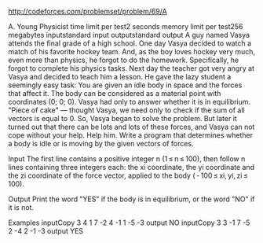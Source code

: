 http://codeforces.com/problemset/problem/69/A




A. Young Physicist
time limit per test2 seconds
memory limit per test256 megabytes
inputstandard input
outputstandard output
A guy named Vasya attends the final grade of a high school. One day Vasya decided to watch a match of his favorite hockey team. And, as the boy loves hockey very much, even more than physics, he forgot to do the homework. Specifically, he forgot to complete his physics tasks. Next day the teacher got very angry at Vasya and decided to teach him a lesson. He gave the lazy student a seemingly easy task: You are given an idle body in space and the forces that affect it. The body can be considered as a material point with coordinates (0; 0; 0). Vasya had only to answer whether it is in equilibrium. "Piece of cake" — thought Vasya, we need only to check if the sum of all vectors is equal to 0. So, Vasya began to solve the problem. But later it turned out that there can be lots and lots of these forces, and Vasya can not cope without your help. Help him. Write a program that determines whether a body is idle or is moving by the given vectors of forces.

Input
The first line contains a positive integer n (1 ≤ n ≤ 100), then follow n lines containing three integers each: the xi coordinate, the yi coordinate and the zi coordinate of the force vector, applied to the body ( - 100 ≤ xi, yi, zi ≤ 100).

Output
Print the word "YES" if the body is in equilibrium, or the word "NO" if it is not.

Examples
inputCopy
3
4 1 7
-2 4 -1
1 -5 -3
output
NO
inputCopy
3
3 -1 7
-5 2 -4
2 -1 -3
output
YES